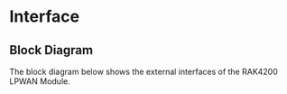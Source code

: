 # Interface

## Block Diagram

The block diagram below shows the external interfaces of the RAK4200 LPWAN Module.

<rk-img
  src="/assets/images/datasheet/rak4200/block-diagram.jpg"
  width="75%"
  figure-number="1"
  caption="Block Diagram"
/>
